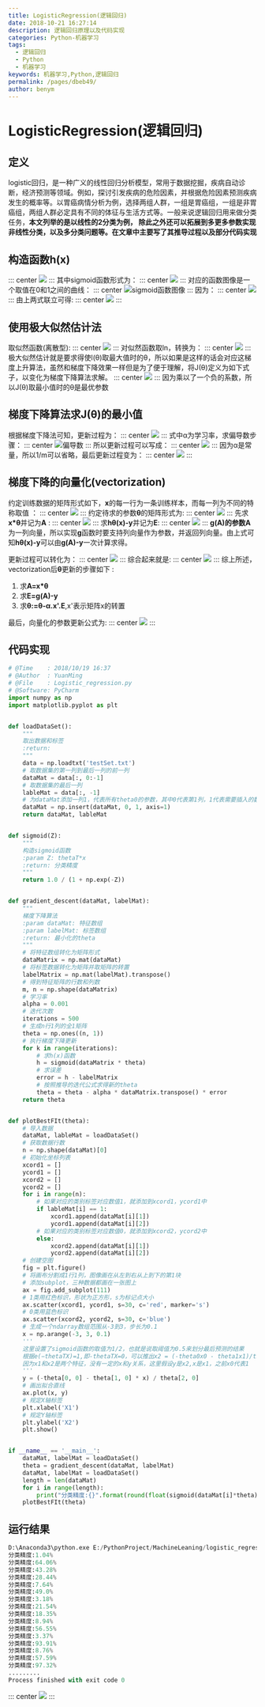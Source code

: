 ```yaml
---
title: LogisticRegression(逻辑回归)
date: 2018-10-21 16:27:14
description: 逻辑回归原理以及代码实现
categories: Python-机器学习
tags: 
  - 逻辑回归
  - Python
  - 机器学习
keywords: 机器学习,Python,逻辑回归
permalink: /pages/dbeb49/
author: benym
---
```


# LogisticRegression(逻辑回归)

## 定义

logistic回归，是一种广义的线性回归分析模型，常用于数据挖掘，疾病自动诊断，经济预测等领域。例如，探讨引发疾病的危险因素，并根据危险因素预测疾病发生的概率等。以胃癌病情分析为例，选择两组人群，一组是胃癌组，一组是非胃癌组，两组人群必定具有不同的体征与生活方式等。一般来说逻辑回归用来做分类任务，**本文列举的是以线性的2分类为例， 除此之外还可以拓展到多更多参数实现非线性分类，以及多分类问题等。在文章中主要写了其推导过程以及部分代码实现**

## 构造函数h(x)
::: center
![](https://img.benym.cn/%E5%85%AC%E5%BC%8F/1.png)
:::
其中sigmoid函数形式为：
::: center
![](https://img.benym.cn/%E5%85%AC%E5%BC%8F/2.png)
:::
对应的函数图像是一个取值在0和1之间的曲线：
::: center
![sigmoid函数图像](https://img.benym.cn/LogisticRegression/sigmoid.jpg)
:::
因为：
::: center
![](https://img.benym.cn/%E5%85%AC%E5%BC%8F/3.png)
:::
由上两式联立可得:
::: center
![](https://img.benym.cn/%E5%85%AC%E5%BC%8F/4.png)
:::
## 使用极大似然估计法

取似然函数(离散型):
::: center
![](https://img.benym.cn/%E5%85%AC%E5%BC%8F/5.png)
:::
对似然函数取ln，转换为：
::: center
![](https://img.benym.cn/%E5%85%AC%E5%BC%8F/6.png)
:::
极大似然估计就是要求得使l(θ)取最大值时的θ，所以如果是这样的话会对应这梯度上升算法，虽然和梯度下降效果一样但是为了便于理解，将J(θ)定义为如下式子，以变化为梯度下降算法求解。
::: center
![](https://img.benym.cn/%E5%85%AC%E5%BC%8F/7.png)
:::
因为乘以了一个负的系数，所以J(θ)取最小值时的θ是最优参数

## 梯度下降算法求J(θ)的最小值

根据梯度下降法可知，更新过程为：
::: center
![](https://img.benym.cn/%E5%85%AC%E5%BC%8F/8.png)
:::
式中α为学习率，求偏导数步骤：
::: center
![偏导数](https://img.benym.cn/%E4%BC%BC%E7%84%B6%E5%87%BD%E6%95%B0%E6%8E%A8%E5%AF%BC.png)
:::
所以更新过程可以写成：
::: center
![](https://img.benym.cn/%E5%85%AC%E5%BC%8F/10.png)
:::
因为α是常量，所以1/m可以省略，最后更新过程变为：
::: center
![](https://img.benym.cn/%E5%85%AC%E5%BC%8F/11.png)
:::
## 梯度下降的向量化(vectorization)

约定训练数据的矩阵形式如下，**x**的每一行为一条训练样本，而每一列为不同的特称取值 ：
::: center
![](https://img.benym.cn/vector/%E5%90%91%E9%87%8F%E5%8C%961.png)
:::
约定待求的参数**θ**的矩阵形式为:
::: center
![](https://img.benym.cn/vector/%E5%90%91%E9%87%8F%E5%8C%962.png)
:::
先求**x*θ**并记为**A** :
::: center
![](https://img.benym.cn/vector/%E5%90%91%E9%87%8F%E5%8C%963.png)
:::
求**hθ(x)-y**并记为**E**:
::: center
![](https://img.benym.cn/vector/%E5%90%91%E9%87%8F%E5%8C%964.png)
:::
**g(A)**的参数**A**为一列向量，所以实现**g**函数时要支持列向量作为参数，并返回列向量。由上式可知**hθ(x)-y**可以由**g(A)-y**一次计算求得。

更新过程可以转化为：
::: center
![](https://img.benym.cn/%E5%85%AC%E5%BC%8F/12.png)
:::
综合起来就是:
::: center
![](https://img.benym.cn/vector/%E5%90%91%E9%87%8F%E5%8C%967.png)
:::
综上所述，vectorization后**θ**更新的步骤如下 :

1. 求**A=x*θ** 
2. 求**E=g(A)-y** 
3. 求**θ:=θ-α.x'.E**,x'表示矩阵x的转置 

最后，向量化的参数更新公式为:
::: center
![](https://img.benym.cn/%E5%85%AC%E5%BC%8F/13.png)
:::
## 代码实现

```python
# @Time    : 2018/10/19 16:37
# @Author  : YuanMing
# @File    : Logistic_regression.py
# @Software: PyCharm
import numpy as np
import matplotlib.pyplot as plt


def loadDataSet():
    """
    取出数据和标签
    :return:
    """
    data = np.loadtxt('testSet.txt')
    # 取数据集的第一列到最后一列的前一列
    dataMat = data[:, 0:-1]
    # 取数据集的最后一列
    lableMat = data[:, -1]
    # 为dataMat添加一列1，代表所有theta0的参数，其中0代表第1列，1代表需要插入的数值，axis=1代表横轴（即列添加）
    dataMat = np.insert(dataMat, 0, 1, axis=1)
    return dataMat, lableMat


def sigmoid(Z):
    """
    构造sigmoid函数
    :param Z: thetaT*x
    :return: 分类精度
    """
    return 1.0 / (1 + np.exp(-Z))


def gradient_descent(dataMat, labelMat):
    """
    梯度下降算法
    :param dataMat: 特征数组
    :param labelMat: 标签数组
    :return: 最小化的theta
    """
    # 将特征数组转化为矩阵形式
    dataMatrix = np.mat(dataMat)
    # 将标签数据转化为矩阵并取矩阵的转置
    labelMatrix = np.mat(labelMat).transpose()
    # 得到特征矩阵的行数和列数
    m, n = np.shape(dataMatrix)
    # 学习率
    alpha = 0.001
    # 迭代次数
    iterations = 500
    # 生成n行1列的全1矩阵
    theta = np.ones((n, 1))
    # 执行梯度下降更新
    for k in range(iterations):
        # 求h(x)函数
        h = sigmoid(dataMatrix * theta)
        # 求误差
        error = h - labelMatrix
        # 按照推导的迭代公式求得新的theta
        theta = theta - alpha * dataMatrix.transpose() * error
    return theta


def plotBestFIt(theta):
    # 导入数据
    dataMat, lableMat = loadDataSet()
    # 获取数据行数
    n = np.shape(dataMat)[0]
    # 初始化坐标列表
    xcord1 = []
    ycord1 = []
    xcord2 = []
    ycord2 = []
    for i in range(n):
        # 如果对应的类别标签对应数值1，就添加到xcord1，ycord1中
        if lableMat[i] == 1:
            xcord1.append(dataMat[i][1])
            ycord1.append(dataMat[i][2])
        # 如果对应的类别标签对应数值0，就添加到xcord2，ycord2中
        else:
            xcord2.append(dataMat[i][1])
            ycord2.append(dataMat[i][2])
    # 创建空图
    fig = plt.figure()
    # 将画布分割成1行1列，图像画在从左到右从上到下的第1块
    # 添加subplot，三种数据都画在一张图上
    ax = fig.add_subplot(111)
    # 1类用红色标识，形状为正方形，s为标记点大小
    ax.scatter(xcord1, ycord1, s=30, c='red', marker='s')
    # 0类用蓝色标识
    ax.scatter(xcord2, ycord2, s=30, c='blue')
    # 生成一个ndarray数组范围从-3到3，步长为0.1
    x = np.arange(-3, 3, 0.1)
    '''
    这里设置了sigmoid函数的取值为1/2，也就是说取阈值为0.5来划分最后预测的结果
    根据e(−thetaTX)=1,即-thetaTX=0，可以推出x2 = (-theta0x0 - theta1x1)/theta2
    因为x1和x2是两个特征，没有一定的x和y关系，这里假设y是x2,x是x1，之前x0代表1
    '''
    y = (-theta[0, 0] - theta[1, 0] * x) / theta[2, 0]
    # 画出拟合直线
    ax.plot(x, y)
    # 规定X轴标签
    plt.xlabel('X1')
    # 规定Y轴标签
    plt.ylabel('X2')
    plt.show()


if __name__ == '__main__':
    dataMat, labelMat = loadDataSet()
    theta = gradient_descent(dataMat, labelMat)
    dataMat, labelMat = loadDataSet()
    length = len(dataMat)
    for i in range(length):
        print("分类精度:{}".format(round(float(sigmoid(dataMat[i]*theta))*100,2))+"%")
    plotBestFIt(theta)
```

## 运行结果

```python
D:\Anaconda3\python.exe E:/PythonProject/MachineLeaning/logistic_regression/Logistic_regression.py
分类精度:1.04%
分类精度:64.06%
分类精度:43.28%
分类精度:28.44%
分类精度:7.64%
分类精度:49.0%
分类精度:3.18%
分类精度:21.54%
分类精度:18.35%
分类精度:8.94%
分类精度:56.55%
分类精度:3.37%
分类精度:93.91%
分类精度:8.76%
分类精度:57.59%
分类精度:97.32%
.........
Process finished with exit code 0
```


::: center
![](https://img.benym.cn/vector/%E8%BF%90%E8%A1%8C%E7%BB%93%E6%9E%9C.png)
:::




